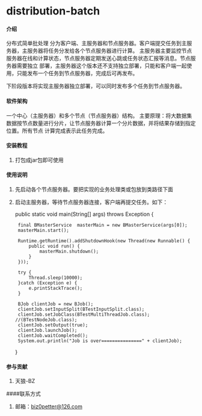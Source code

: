 # distribution-batch

#### 介绍
分布式简单批处理
分为客户端、主服务器和节点服务器。客户端提交任务到主服务器，主服务器将任务分发给各个节点服务器进行计算。
主服务器主要监控节点服务器在线和计算状态，节点服务器定期发送心跳或任务状态汇报等消息。节点服务器需要独立
部署，主服务器这个版本还不支持独立部署，只能和客户端一起使用，只能发布一个任务到节点服务器，完成后可再发布。

下阶段版本将实现主服务器独立部署，可以同时发布多个任务到节点服务器。

#### 软件架构
一个中心（主服务器）和多个节点（节点服务器）结构。
主要原理：将大数据集数据按节点数量进行分片，让节点服务器计算一个分片数据，并将结果存储到指定位置。所有节点
        计算完成表示此任务完成。

#### 安装教程
1. 打包成jar包即可使用

#### 使用说明

1. 先启动各个节点服务器。要把实现的业务处理类或包放到类路径下面
2. 启动主服务器，等待节点服务器连接，客户端再提交任务。如下：

    public static void main(String[] args) throws Exception {

        final BMasterService  masterMain = new BMasterService(args[0]);
        masterMain.start();

        Runtime.getRuntime().addShutdownHook(new Thread(new Runnable() {
            public void run() {
                masterMain.shutdown();
            }
        }));

        try {
            Thread.sleep(10000);
        }catch (Exception e) {
            e.printStackTrace();
        }

        BJob clientJob = new BJob();
        clientJob.setInputSplit(BTestInputSplit.class);
        clientJob.setJobClass(BTestMultiThreadJob.class);     //(BTestNodeJob.class);
        clientJob.setOutput(true);
        clientJob.launchJob();
        clientJob.waitCompleted();
        System.out.println("Job is over===============" + clientJob);
    }

#### 参与贡献
1. 天狼-BZ

####联系方式
1. 邮箱：biz0petter@126.com

